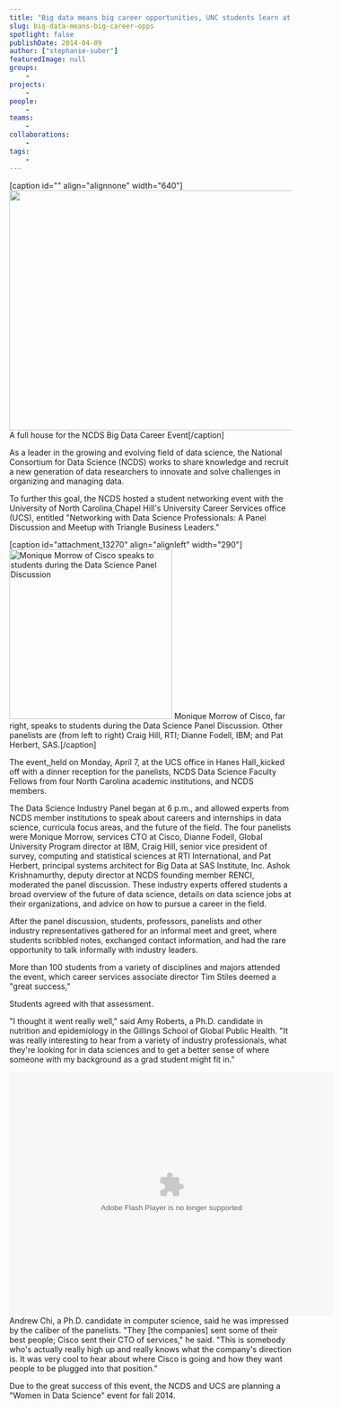 ```yaml
---
title: "Big data means big career opportunities, UNC students learn at NCDS career event"
slug: big-data-means-big-career-opps
spotlight: false
publishDate: 2014-04-09
author: ["stephanie-suber"]
featuredImage: null
groups:
    - 
projects:
    - 
people:
    - 
teams: 
    - 
collaborations:
    - 
tags:
    - 
---
```

[caption id="" align="alignnone" width="640"]<img src="https://farm8.staticflickr.com/7102/13743213204_4f75e94536_z.jpg" alt="" width="640" height="427" /> A full house for the NCDS Big Data Career Event[/caption]

As a leader in the growing and evolving field of data science, the National Consortium for Data Science (NCDS) works to share knowledge and recruit a new generation of data researchers to innovate and solve challenges in organizing and managing data.



To further this goal, the NCDS hosted a student networking event with the University of North Carolina<ins cite="mailto:Karen%20Green" datetime="2014-04-09T09:28"> </ins>Chapel Hill's University Career Services office (UCS), entitled "Networking with Data Science Professionals: A Panel Discussion and Meetup with Triangle Business Leaders."<ins cite="mailto:Jennifer%20Resnick" datetime="2014-04-09T08:49">
</ins>

[caption id="attachment_13270" align="alignleft" width="290"]<img class="wp-image-13270     " src="https://www.renci.org/wp-content/uploads/2014/04/photo-2-983x1024.jpg" alt="Monique Morrow of Cisco speaks to students during the Data Science Panel Discussion" width="290" height="302" /> Monique Morrow of Cisco, far right, speaks to students during the Data Science Panel Discussion. Other panelists are (from left to right) Craig Hill, RTI; Dianne Fodell, IBM; and Pat Herbert, SAS.[/caption]

The event<ins cite="mailto:Karen%20Green" datetime="2014-04-09T09:28">, </ins>held on Monday, April 7, at the UCS office in Hanes Hall<ins cite="mailto:Karen%20Green" datetime="2014-04-09T09:29">, </ins>kicked off with a dinner reception for the panelists, NCDS Data Science Faculty Fellows from four North Carolina academic institutions, and NCDS members.

The Data Science Industry Panel began at 6 p.m., and allowed experts from NCDS member institutions to speak about careers and internships in data science, curricula focus areas, and the future of the field. The four panelists were Monique Morrow, services CTO at Cisco, Dianne Fodell, Global University Program director at IBM, Craig Hill, senior vice president of survey, computing and statistical sciences at RTI International, and Pat Herbert, principal systems architect for Big Data at SAS Institute, Inc. Ashok Krishnamurthy, deputy director at NCDS founding member RENCI, moderated the panel discussion. These industry experts offered students a broad overview of the future of data science, details on data science jobs at their organizations, and advice on how to pursue a career in the field.

After the panel discussion, students, professors, panelists and other industry representatives gathered for an informal meet and greet, where students scribbled notes, exchanged contact information, and had the rare opportunity to talk informally with industry leaders.

More than 100 students from a variety of disciplines and majors attended the event, which career services associate director Tim Stiles deemed a "great success<ins cite="mailto:Karen%20Green" datetime="2014-04-09T09:45">.</ins>"

Students agreed with that assessment.

"I thought it went really well," said Amy Roberts, a Ph.D. candidate in nutrition and epidemiology in the Gillings School of Global Public Health. "It was really interesting to hear from a variety of industry professionals, what they're looking for in data sciences and to get a better sense of where someone with my background as a grad student might fit in."

<object width="578" height="434" classid="clsid:d27cdb6e-ae6d-11cf-96b8-444553540000" codebase="http://download.macromedia.com/pub/shockwave/cabs/flash/swflash.cab#version=6,0,40,0"><param name="flashvars" value="offsite=true&amp;lang=en-us&amp;page_show_url=%2Fphotos%2Frenci%2Fsets%2F72157643710998423%2Fshow%2F&amp;page_show_back_url=%2Fphotos%2Frenci%2Fsets%2F72157643710998423%2F&amp;set_id=72157643710998423&amp;jump_to=" /><param name="allowFullScreen" value="true" /><param name="src" value="https://www.flickr.com/apps/slideshow/show.swf?v=143270" /><param name="allowfullscreen" value="true" /><embed width="578" height="434" type="application/x-shockwave-flash" src="https://www.flickr.com/apps/slideshow/show.swf?v=143270" flashvars="offsite=true&amp;lang=en-us&amp;page_show_url=%2Fphotos%2Frenci%2Fsets%2F72157643710998423%2Fshow%2F&amp;page_show_back_url=%2Fphotos%2Frenci%2Fsets%2F72157643710998423%2F&amp;set_id=72157643710998423&amp;jump_to=" allowFullScreen="true" allowfullscreen="true" /></object>
Andrew Chi, a Ph.D. candidate in computer science, said he was impressed by the caliber of the panelists. "They [the companies] sent some of their best people; Cisco sent their CTO of services," he said. "This is somebody who's actually really high up and really knows what the company's direction is. It was very cool to hear about where Cisco is going and how they want people to be plugged into that position."

Due to the great success of this event, the NCDS and UCS are planning a "Women in Data Science" event for fall 2014.
